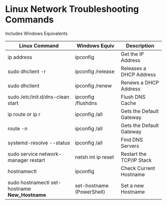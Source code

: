 # Linux Network Troubleshooting Commands

Includes Windows Equivalents 

| Linux Command | Windows Equiv | Description |
| ------------- | ------------- | ----------- |
| ip address | ipconfig | Get the IP Address |
| sudo dhclient -r | ipconfig /release | Releases a DHCP Address |
| sudo dhclient | ipconfig /renew | Renews a DHCP Address |
| sudo /etc/init.d/dns-clean start | ipconfig /flushdns | Flush DNS Cache |
| ip route or ip r | ipconfig /all | Gets the Default Gateway |
| route -n | ipconfig /all | Gets the Default Gateway |
| systemd-resolve --status | ipconfig /all | Find DNS Servers|
| sudo service network-manager restart | netsh int ip reset | Restart the TCP/IP Stack
| hostnamectl | ipconfig | Check Current Hostname |
| sudo hostnamectl set-hostname **New_Hostname** | set-hostname (PowerShell) | Set a new Hostname |
